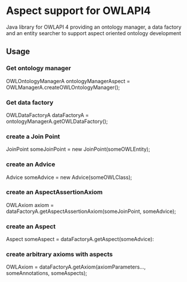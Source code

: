 # Aspect support for OWLAPI4

Java library for OWLAPI 4 providing an ontology manager, a data factory and an entity searcher to support aspect oriented ontology development

## Usage

### Get ontology manager

OWLOntologyManagerA ontologyManagerAspect = OWLManagerA.createOWLOntologyManager();

### Get data factory

OWLDataFactoryA dataFactoryA = ontologyManagerA.getOWLDataFactory();

### create a Join Point

JoinPoint someJoinPoint = new JoinPoint(someOWLEntity);

### create an Advice

Advice someAdvice = new Advice(someOWLClass);

### create an AspectAssertionAxiom

OWLAxiom axiom = dataFactoryA.getAspectAssertionAxiom(someJoinPoint, someAdvice);

### create an Aspect

Aspect someAspect = dataFactoryA.getAspect(someAdvice):

### create arbitrary axioms with aspects

OWLAxiom = dataFactoryA.get<some>Axiom(axiomParameters..., someAnnotations, someAspects);



